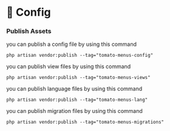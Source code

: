 # 💽 Config

### Publish Assets

you can publish a config file by using this command

```
php artisan vendor:publish --tag="tomato-menus-config"
```

you can publish view files by using this command

```
php artisan vendor:publish --tag="tomato-menus-views"
```

you can publish language files by using this command

```
php artisan vendor:publish --tag="tomato-menus-lang"
```

you can publish migration files by using this command

```
php artisan vendor:publish --tag="tomato-menus-migrations"
```
